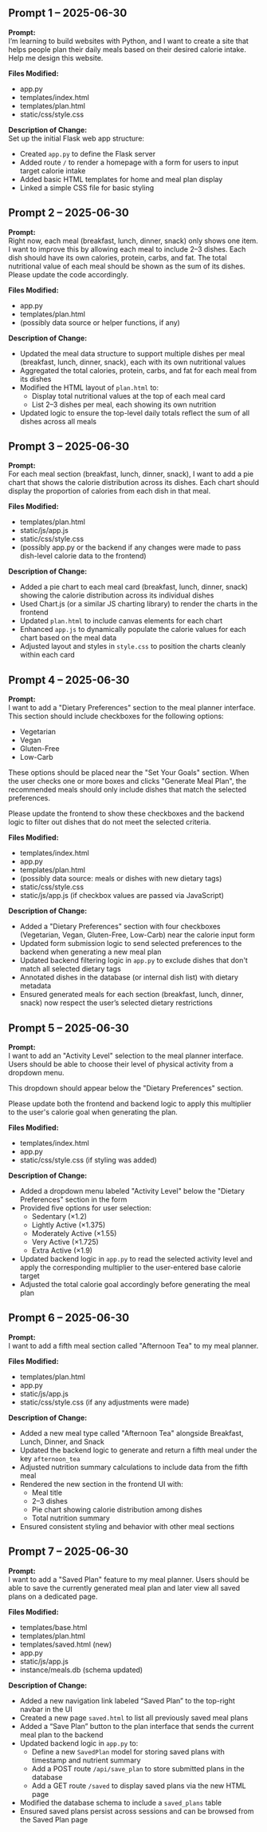 ## Prompt 1 – 2025-06-30

**Prompt:**  
I’m learning to build websites with Python, and I want to create a site that helps people plan their daily meals based on their desired calorie intake. Help me design this website.

**Files Modified:**  
- app.py  
- templates/index.html  
- templates/plan.html  
- static/css/style.css  

**Description of Change:**  
Set up the initial Flask web app structure:
- Created `app.py` to define the Flask server
- Added route `/` to render a homepage with a form for users to input target calorie intake
- Added basic HTML templates for home and meal plan display
- Linked a simple CSS file for basic styling

## Prompt 2 – 2025-06-30

**Prompt:**  
Right now, each meal (breakfast, lunch, dinner, snack) only shows one item. I want to improve this by allowing each meal to include 2–3 dishes. Each dish should have its own calories, protein, carbs, and fat. The total nutritional value of each meal should be shown as the sum of its dishes. Please update the code accordingly.

**Files Modified:**  
- app.py  
- templates/plan.html  
- (possibly data source or helper functions, if any)

**Description of Change:**  
- Updated the meal data structure to support multiple dishes per meal (breakfast, lunch, dinner, snack), each with its own nutritional values  
- Aggregated the total calories, protein, carbs, and fat for each meal from its dishes  
- Modified the HTML layout of `plan.html` to:
  - Display total nutritional values at the top of each meal card  
  - List 2–3 dishes per meal, each showing its own nutrition  
- Updated logic to ensure the top-level daily totals reflect the sum of all dishes across all meals

## Prompt 3 – 2025-06-30

**Prompt:**  
For each meal section (breakfast, lunch, dinner, snack), I want to add a pie chart that shows the calorie distribution across its dishes. Each chart should display the proportion of calories from each dish in that meal.

**Files Modified:**  
- templates/plan.html  
- static/js/app.js  
- static/css/style.css  
- (possibly app.py or the backend if any changes were made to pass dish-level calorie data to the frontend)

**Description of Change:**  
- Added a pie chart to each meal card (breakfast, lunch, dinner, snack) showing the calorie distribution across its individual dishes
- Used Chart.js (or a similar JS charting library) to render the charts in the frontend
- Updated `plan.html` to include canvas elements for each chart
- Enhanced `app.js` to dynamically populate the calorie values for each chart based on the meal data
- Adjusted layout and styles in `style.css` to position the charts cleanly within each card

## Prompt 4 – 2025-06-30

**Prompt:**  
I want to add a "Dietary Preferences" section to the meal planner interface. This section should include checkboxes for the following options:

- Vegetarian  
- Vegan  
- Gluten-Free  
- Low-Carb

These options should be placed near the "Set Your Goals" section. When the user checks one or more boxes and clicks "Generate Meal Plan", the recommended meals should only include dishes that match the selected preferences.

Please update the frontend to show these checkboxes and the backend logic to filter out dishes that do not meet the selected criteria.

**Files Modified:**  
- templates/index.html  
- app.py  
- templates/plan.html  
- (possibly data source: meals or dishes with new dietary tags)  
- static/css/style.css  
- static/js/app.js (if checkbox values are passed via JavaScript)

**Description of Change:**  
- Added a "Dietary Preferences" section with four checkboxes (Vegetarian, Vegan, Gluten-Free, Low-Carb) near the calorie input form  
- Updated form submission logic to send selected preferences to the backend when generating a new meal plan  
- Updated backend filtering logic in `app.py` to exclude dishes that don't match all selected dietary tags  
- Annotated dishes in the database (or internal dish list) with dietary metadata  
- Ensured generated meals for each section (breakfast, lunch, dinner, snack) now respect the user’s selected dietary restrictions  

## Prompt 5 – 2025-06-30

**Prompt:**  
I want to add an "Activity Level" selection to the meal planner interface. Users should be able to choose their level of physical activity from a dropdown menu.

This dropdown should appear below the "Dietary Preferences" section.

Please update both the frontend and backend logic to apply this multiplier to the user's calorie goal when generating the plan.

**Files Modified:**  
- templates/index.html  
- app.py  
- static/css/style.css (if styling was added)

**Description of Change:**  
- Added a dropdown menu labeled "Activity Level" below the "Dietary Preferences" section in the form  
- Provided five options for user selection:
  - Sedentary (×1.2)  
  - Lightly Active (×1.375)  
  - Moderately Active (×1.55)  
  - Very Active (×1.725)  
  - Extra Active (×1.9)
- Updated backend logic in `app.py` to read the selected activity level and apply the corresponding multiplier to the user-entered base calorie target  
- Adjusted the total calorie goal accordingly before generating the meal plan

## Prompt 6 – 2025-06-30

**Prompt:**  
I want to add a fifth meal section called "Afternoon Tea" to my meal planner.

**Files Modified:**  
- templates/plan.html  
- app.py  
- static/js/app.js  
- static/css/style.css (if any adjustments were made)  

**Description of Change:**  
- Added a new meal type called "Afternoon Tea" alongside Breakfast, Lunch, Dinner, and Snack  
- Updated the backend logic to generate and return a fifth meal under the key `afternoon_tea`  
- Adjusted nutrition summary calculations to include data from the fifth meal  
- Rendered the new section in the frontend UI with:
  - Meal title
  - 2–3 dishes
  - Pie chart showing calorie distribution among dishes
  - Total nutrition summary
- Ensured consistent styling and behavior with other meal sections

## Prompt 7 – 2025-06-30

**Prompt:**  
I want to add a "Saved Plan" feature to my meal planner. Users should be able to save the currently generated meal plan and later view all saved plans on a dedicated page.

**Files Modified:**  
- templates/base.html  
- templates/plan.html  
- templates/saved.html (new)  
- app.py  
- static/js/app.js  
- instance/meals.db (schema updated)

**Description of Change:**  
- Added a new navigation link labeled “Saved Plan” to the top-right navbar in the UI  
- Created a new page `saved.html` to list all previously saved meal plans  
- Added a “Save Plan” button to the plan interface that sends the current meal plan to the backend  
- Updated backend logic in `app.py` to:  
  - Define a new `SavedPlan` model for storing saved plans with timestamp and nutrient summary  
  - Add a POST route `/api/save_plan` to store submitted plans in the database  
  - Add a GET route `/saved` to display saved plans via the new HTML page  
- Modified the database schema to include a `saved_plans` table  
- Ensured saved plans persist across sessions and can be browsed from the Saved Plan page

